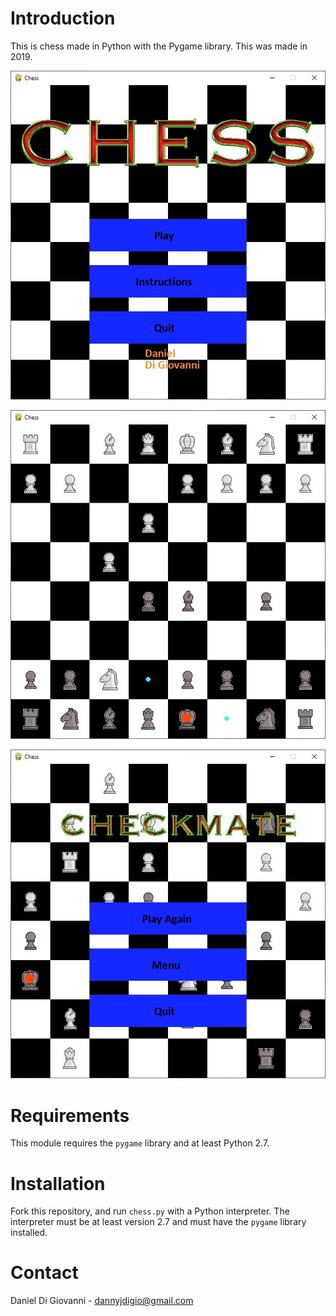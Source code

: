 Introduction
============

This is chess made in Python with the Pygame library.
This was made in 2019.

![Main Menu](./pictures/mainMenu.JPG)

![Chessboard During a Game](./pictures/chessboard.JPG)

![Checkmate](./pictures/checkmate.JPG)

Requirements
============

This module requires the `pygame` library and at least Python 2.7.


Installation
============

Fork this repository, and run `chess.py` with a Python interpreter.
The interpreter must be at least version 2.7 and must have the `pygame` library installed.


Contact
=======

Daniel Di Giovanni - <dannyjdigio@gmail.com>
